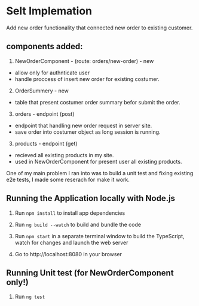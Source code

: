 # Selt Implemation

Add new order functionality that connected new order to existing customer.

## components added:

1. NewOrderComponent - (route: orders/new-order) - new
* allow only for authnticate user
* handle proccess of insert new order for existing costumer.

2. OrderSummery - new
* table that present costumer order summary befor submit the order.

3. orders - endpoint (post)
* endpoint that handling new order request in server site.
* save order into costumer object as long session is running.

3. products - endpoint (get)
* recieved all existing products in my site.
* used in NewOrderComponent for present user all existing products. 

One of my main problem I ran into was to build a unit test and fixing existing e2e tests, I made some reserach for make it work.


## Running the Application locally with Node.js

1. Run `npm install` to install app dependencies

1. Run `ng build --watch` to build and bundle the code

1. Run `npm start` in a separate terminal window to build the TypeScript, watch for changes and launch the web server

1. Go to http://localhost:8080 in your browser 

## Running Unit test (for NewOrderComponent only!)

1. Run `ng test`


